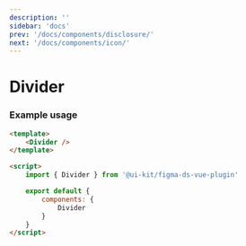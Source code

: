 ```yaml
---
description: ''
sidebar: 'docs'
prev: '/docs/components/disclosure/'
next: '/docs/components/icon/'
---
```


# Divider

<ComponentWrapper>
<Divider/>
</ComponentWrapper>

### Example usage

```html
<template>
	<Divider />
</template>

<script>
	import { Divider } from '@ui-kit/figma-ds-vue-plugin'

	export default {
		components: {
			Divider
		}
	}
</script>
```
